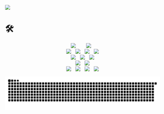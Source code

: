 <a href="https://velog.io/@devjcode" target="_blank"><img src="https://img.shields.io/badge/Blog-20C997?style=flat-square&logo=Velog&logoColor=white"/></a>

# 🛠
<p align="center">
<img src="https://img.shields.io/badge/Python-3776AB?style=flat-square&logo=Python&logoColor=white" style="margin-right: 30px;"/> <img src="https://img.shields.io/badge/Django-092E20?style=flat-square&logo=Django&logoColor=white" style="margin-right: 10px;"/><br />
<img src="https://img.shields.io/badge/HTML5-E34F26?style=flat-square&logo=HTML5&logoColor=white" style="margin-right: 10px;"/> <img src="https://img.shields.io/badge/CSS3-1572B6?style=flat-square&logo=CSS3&logoColor=white" style="margin-right: 10px;"/> <img src="https://img.shields.io/badge/JavaScript-F7DF1E?style=flat-square&logo=JavaScript&logoColor=white" style="margin-right: 10px;"/> <img src="https://img.shields.io/badge/React-61DAFB?style=flat-square&logo=React&logoColor=white"/> <br />
<img src="https://img.shields.io/badge/Amazon EC2-FF9900?style=flat-square&logo=Amazon EC2&logoColor=white" style="margin-right: 10px;"/>
<img src="https://img.shields.io/badge/Amazon RDS-527FFF?style=flat-square&logo=Amazon RDS&logoColor=white" style="margin-right: 10px;"/> <img src="https://img.shields.io/badge/Amazon S3-569A31?style=flat-square&logo=Amazon S3&logoColor=white"/> <br /> <img src="https://img.shields.io/badge/Visual Studio Code-007ACC?style=flat-square&logo=Visual Studio Code&logoColor=white" style="margin-right: 10px;"/> <img src="https://img.shields.io/badge/PyCharm-000000?style=flat-square&logo=PyCharm&logoColor=white"/> <br />
<img src="https://img.shields.io/badge/Figma-F24E1E?style=flat-square&logo=Figma&logoColor=white " style="margin-right: 10px;"/> <img src="https://img.shields.io/badge/Notion-000000?style=flat-square&logo=Notion&logoColor=white" style="margin-right: 10px;"/> <img src="https://img.shields.io/badge/Slack-4A154B?style=flat-square&logo=Slack&logoColor=white" style="margin-right: 10px;"/> <img src="https://img.shields.io/badge/Discord-5865F2?style=flat-square&logo=Discord&logoColor=white"/>
</p>

  ![snake gif](https://github.com/devjcode/devjcode/blob/output/github-contribution-grid-snake.svg)
